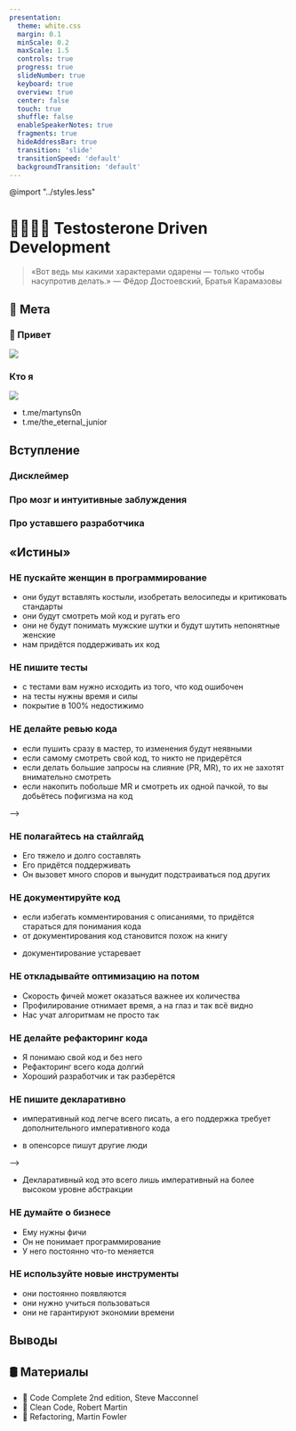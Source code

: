 ```yaml
---
presentation:
  theme: white.css
  margin: 0.1
  minScale: 0.2
  maxScale: 1.5
  controls: true
  progress: true
  slideNumber: true
  keyboard: true
  overview: true
  center: false
  touch: true
  shuffle: false
  enableSpeakerNotes: true
  fragments: true
  hideAddressBar: true
  transition: 'slide'
  transitionSpeed: 'default'
  backgroundTransition: 'default'
---
```


@import "../styles.less"

<!-- slide id="toc" -->

<!-- - [🧿 Мета](#-мета)
  - [🤚 Привет](#-привет)
  - [Кто я](#кто-я)
- [🧿 Мета](#-мета)
  - [🤚 Привет](#-привет)
  - [Кто я](#кто-я)
- [Вступление](#вступление)
  - [Дисклеймер](#дисклеймер)
  - [Про мозг и интуитивные заблуждения](#про-мозг-и-интуитивные-заблуждения)
  - [Про уставшего разработчика](#про-уставшего-разработчика)
- [«Истины»](#истины)
  - [НЕ пускайте женщин в программирование](#не-пускайте-женщин-в-программирование)
  - [НЕ пишите тесты](#не-пишите-тесты)
  - [НЕ делайте ревью кода](#не-делайте-ревью-кода)
  - [НЕ полагайтесь на стайлгайд](#не-полагайтесь-на-стайлгайд)
  - [НЕ документируйте код](#не-документируйте-код)
  - [НЕ откладывайте оптимизацию на потом](#не-откладывайте-оптимизацию-на-потом)
  - [НЕ делайте рефакторинг кода](#не-делайте-рефакторинг-кода)
  - [НЕ пишите декларативно](#не-пишите-декларативно)
  - [НЕ думайте о бизнесе](#не-думайте-о-бизнесе)
  - [НЕ используйте новые инструменты](#не-используйте-новые-инструменты)
- [Выводы](#выводы)
- [🛢 Материалы](#-материалы)

<!-- slide class="milestone" data-notes="" -->
# 💢🧔🏻💢 Testosterone Driven Development

<!-- slide data-note="Цитата" -->

<!-- > «чем больше я люблю человечество вообще, тем меньше я люблю людей в частности, то-есть порознь, как отдельных лиц. ... Зато всегда так происходило, что чем более я ненавидел людей в частности, тем пламеннее становилась любовь моя к человечеству вообще.»
― Фёдор Достоевский, Братья Карамазовы -->

> «Вот ведь мы какими характерами одарены ― только чтобы насупротив делать.»
― Фёдор Достоевский, Братья Карамазовы

<!-- slide class="milestone" data-notes=""-->
## 🧿 Мета

<!-- slide id="hi" data-notes="Меня зовут Мартын и вы можете меня знать по таким докладам как «255 оттенков серого», «Не QWERTY единой» и «Слабость воли»"-->
### 🤚 Привет

![](../assets/troy-mccryre.png)

<!-- slide -->
### Кто я

![](../assets/m-i.jpg)

- t.me/martyns0n
- t.me/the_eternal_junior
<!-- TODO: add one more link -->

<!-- slide -->
## Вступление

<!-- slide -->
### Дисклеймер
 
<!-- Этот доклад содержит перечисление худших практик программирования. Даже если в нём проглядывается усмешка, то только над самим собой.

Я стремлюсь показать, что лучшие практики зачастую остаются за пределами реальной применимости из-за заблуждений, страха и неосведомлённости. -->

<!-- slide -->
### Про мозг и интуитивные заблуждения

<!-- Я сторонник мнения, что наши мозги содержат в себе легаси-архитектуру. Она похожа на слоистую, но где полезная «бизнес-логика» сосредоточилась на внешнем слое, а в ядре у нас много методов, которые были необходимы сотни тысяч лет назад.

Мы придумываем элегантные абстракции и пишем красивый код, но иногда, в моменты усталости, перегруженности или болезни у проскакивают «животные» мысли: отрицание нового, агрессия к чужакам, боязнь за своё место, поспешность решений и так далее.

Если я опишу очевидные истины из книг — это будет вторично и скучно.

Большинство ложных выводов будет основываться на списке когнитивных искажений.
https://obraz.io/wp-content/uploads/2017/10/cognitive-bias-codex-ru.png -->
  
<!-- slide -->
### Про уставшего разработчика

<!-- - давайте попробуем заглянуть в разум человека, который пишет код не по книгам и курсам, а как научила жизнь
- я нашёл того, кто согласился поделиться своим опытом
- если вам покажется, что он местами прав, то это нормально, ведь в жизни без исключений не бывает. К сожалению или к счастью, в отдельных случаях отход от лучших практик приносит пользу.
- подобные единичные исключения могут случайно формировать ложные убеждения 
- если мы всегда следуем интуитивным выводам без размышлений над результатами, то проекты превращаются в тыкву, а программирование в рутину -->

<!-- slide -->
## «Истины»
    
<!-- slide -->
### НЕ пускайте женщин в программирование

- они будут вставлять костыли, изобретать велосипеды и критиковать стандарты
- они будут смотреть мой код и ругать его 
- они не будут понимать мужские шутки и будут шутить непонятные женские
- нам придётся поддерживать их код

<!-- 
  — а куда ты переместила мой класс?
  — а ты глаза открой
-->

<!-- slide -->
### НЕ пишите тесты

- с тестами вам нужно исходить из того, что код ошибочен
- на тесты нужны время и силы
- покрытие в 100% недостижимо
   
<!-- slide -->
### НЕ делайте ревью кода 

- если пушить сразу в мастер, то изменения будут неявными
- если самому смотреть свой код, то никто не придерётся
- если делать большие запросы на слияние (PR, MR), то их не захотят внимательно смотреть
- если накопить побольше MR и смотреть их одной пачкой, то вы добьётесь пофигизма на код
<!-- - есть шанс, что вам запретят закрыть тикет и прикажут переписывать решение -->


<!-- - если сделать высокий порог входа при разворачивании вашего проекта, то вы отсеите слабых словно природа-мать
- давайте им разрабатывать полные куски функционала от и до, так они научатся ответственности за баги и за нечитаемую лапшу, которые наплодят --> -->

<!-- slide -->
### НЕ полагайтесь на стайлгайд

- Его тяжело и долго составлять
- Его придётся поддерживать
- Он вызовет много споров и вынудит подстраиваться под других
<!-- - есть только один правильный стиль — адекватный, машина этого не поймёт -->
<!-- - те кому надо сами разберуться без проблем -->
  
<!-- slide -->
### НЕ документируйте код

- если избегать комментирования с описаниями, то придётся стараться для понимания кода
- от документирования код становится похож на книгу
<!-- - если уж пишите, то НЕ пишите комментарии о коде абстрактно -->
- документирование устаревает
<!-- - если скрывать в комментарии только ненужный код, то он может когда-нибудь пригодиться -->
<!-- - а придумывать его заного та ещё мука -->

<!-- slide -->
### НЕ откладывайте оптимизацию на потом

- Скорость фичей может оказаться важнее их количества   
- Профилирование отнимает время, а на глаз и так всё видно
- Нас учат алгоритмам не просто так

<!-- slide -->
### НЕ делайте рефакторинг кода

- Я понимаю свой код и без него
- Рефакторинг всего кода долгий
- Хороший разработчик и так разберётся
  
<!-- - изоляция — трата времени -->
<!-- - переиспользование — трата времени -->
  
<!-- slide -->
### НЕ пишите декларативно

- императивный код легче всего писать, а его поддержка требует дополнительного императивного кода
<!-- - а чужой императивный код можно будет переписать на свой -->
- в опенсорсе пишут другие люди
<!-- - туда может писать кто угодно и демают они это сообща -->
<!-- - тыща звёздочек — единственный гарант качества библиотеки --> -->
<!-- - если использовать готовый код, то как вы научитесь делать новые вещи? -->
- Декларативный код это всего лишь императивный на более высоком уровне абстракции

<!-- slide -->
### НЕ думайте о бизнесе

- Ему нужны фичи
- Он не понимает программирование
- У него постоянно что-то меняется

<!-- slide -->
### НЕ используйте новые инструменты

- они постоянно появляются
- они нужно учиться пользоваться
- они не гарантируют экономии времени
<!-- 5 часов настраивать инструмент чтобы потом сделать 15-минутную задачу за 45 минут -->
  
<!-- ### НЕ читать и НЕ слушать теоретиков программирования

- Расстрельный список книг
    - Refactoring
    - Extreme programming
    - Professional software development Steave Macconnell
    - The psychology of computer programming
    - The Mythical Man-Month
    - PeopleWare
    - Rapid Development
    - Software creativity Glass, Robert
- одной книги в год-два более чем достаточно -->

<!-- slide -->
## Выводы


<!-- slide -->
## 🛢 Материалы

- 📕 Code Complete 2nd edition, Steve Macconnel
- 📗 Clean Code, Robert Martin
- 📘 Refactoring, Martin Fowler

<!-- TODO: add materials -->